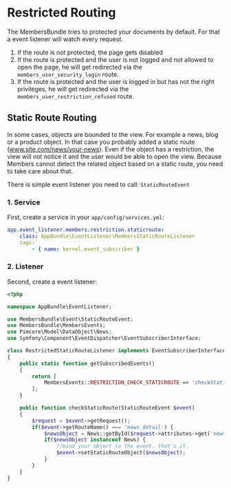 # Restricted Routing

The MembersBundle tries to protected your documents by default. For that a event listener will watch every request.

1. If the route is not protected, the page gets disabled
2. If the route is protected and the user is not logged and not allowed to open the page, he will get redirected via the `members_user_security_login` route.
3. If the route is protected and the user is logged in but has not the right privileges, he will get redirected via the `members_user_restriction_refused` route. 

## Static Route Routing
In some cases, objects are bounded to the view. For example a news, blog or a product object. In that case you probably added a static route (www.site.com/news/your-news).
Even if the object has a restriction, the view will not notice it and the user would be able to open the view. Because Members cannot detect the related object based on a static route, you need to take care about that. 

There is simple event listener you need to call: `StaticRouteEvent`

### 1. Service
First, create a service in your `app/config/services.yml`:

```yaml
app.event_listener.members.restriction.staticroute:
    class: AppBundle\EventListener\MembersStaticRouteListener
    tags:`
        - { name: kernel.event_subscriber }
```

### 2. Listener
Second, create a event listener:

```php
<?php

namespace AppBundle\EventListener;

use MembersBundle\Event\StaticRouteEvent;
use MembersBundle\MembersEvents;
use Pimcore\Model\DataObject\News;
use Symfony\Component\EventDispatcher\EventSubscriberInterface;

class RestrictedStaticRouteListener implements EventSubscriberInterface
{
    public static function getSubscribedEvents()
    {
        return [
            MembersEvents::RESTRICTION_CHECK_STATICROUTE => 'checkStaticRoute'
        ];
    }

    public function checkStaticRoute(StaticRouteEvent $event)
    {
        $request = $event->getRequest();
        if($event->getRouteName() === 'news_detail') {
            $newsObject = News::getById($request->attributes->get('newsId'));
            if($newsObject instanceof News) {
                //bind your object to the event. that's it.
                $event->setStaticRouteObject($newsObject);
            }
        }
    }
}
```
